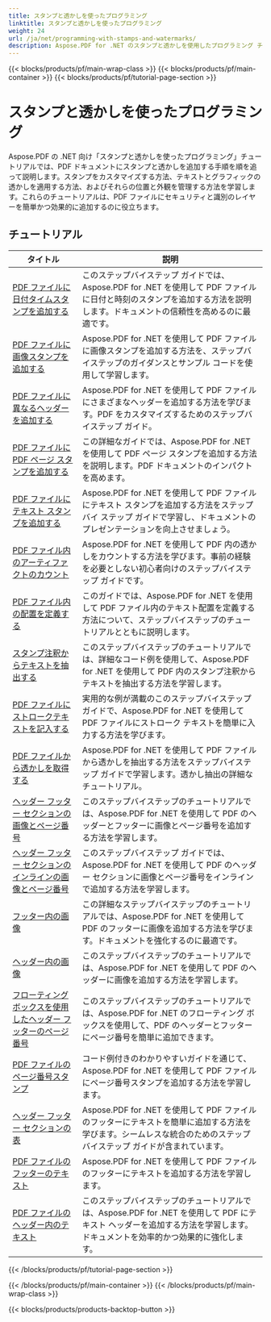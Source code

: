 ```yaml
---
title: スタンプと透かしを使ったプログラミング
linktitle: スタンプと透かしを使ったプログラミング
weight: 24
url: /ja/net/programming-with-stamps-and-watermarks/
description: Aspose.PDF for .NET のスタンプと透かしを使用したプログラミング チュートリアルでは、PDF ドキュメントにセキュリティ要素とパーソナライズ要素を追加する方法を学習します。
---
```


{{< blocks/products/pf/main-wrap-class >}}
{{< blocks/products/pf/main-container >}}
{{< blocks/products/pf/tutorial-page-section >}}

# スタンプと透かしを使ったプログラミング


Aspose.PDF の .NET 向け「スタンプと透かしを使ったプログラミング」チュートリアルでは、PDF ドキュメントにスタンプと透かしを追加する手順を順を追って説明します。スタンプをカスタマイズする方法、テキストとグラフィックの透かしを適用する方法、およびそれらの位置と外観を管理する方法を学習します。これらのチュートリアルは、PDF ファイルにセキュリティと識別のレイヤーを簡単かつ効果的に追加するのに役立ちます。

## チュートリアル
| タイトル | 説明 |
| --- | --- | 
| [PDF ファイルに日付タイムスタンプを追加する](./add-date-time-stamp/) | このステップバイステップ ガイドでは、Aspose.PDF for .NET を使用して PDF ファイルに日付と時刻のスタンプを追加する方法を説明します。ドキュメントの信頼性を高めるのに最適です。 |  
| [PDF ファイルに画像スタンプを追加する](./add-image-stamp/) | Aspose.PDF for .NET を使用して PDF ファイルに画像スタンプを追加する方法を、ステップバイステップのガイダンスとサンプル コードを使用して学習します。 |  
| [PDF ファイルに異なるヘッダーを追加する](./adding-different-headers/) | Aspose.PDF for .NET を使用して PDF ファイルにさまざまなヘッダーを追加する方法を学びます。PDF をカスタマイズするためのステップバイステップ ガイド。 |  
| [PDF ファイルに PDF ページ スタンプを追加する](./add-pdf-page-stamp/) | この詳細なガイドでは、Aspose.PDF for .NET を使用して PDF ページ スタンプを追加する方法を説明します。PDF ドキュメントのインパクトを高めます。 |  
| [PDF ファイルにテキスト スタンプを追加する](./add-text-stamp/) | Aspose.PDF for .NET を使用して PDF ファイルにテキスト スタンプを追加する方法をステップ バイ ステップ ガイドで学習し、ドキュメントのプレゼンテーションを向上させましょう。 |  
| [PDF ファイル内のアーティファクトのカウント](./counting-artifacts/) | Aspose.PDF for .NET を使用して PDF 内の透かしをカウントする方法を学びます。事前の経験を必要としない初心者向けのステップバイステップ ガイドです。 |  
| [PDF ファイル内の配置を定義する](./define-alignment/) | このガイドでは、Aspose.PDF for .NET を使用して PDF ファイル内のテキスト配置を定義する方法について、ステップバイステップのチュートリアルとともに説明します。 |  
| [スタンプ注釈からテキストを抽出する](./extract-text-from-stamp-annotation/) | このステップバイステップのチュートリアルでは、詳細なコード例を使用して、Aspose.PDF for .NET を使用して PDF 内のスタンプ注釈からテキストを抽出する方法を学習します。 |  
| [PDF ファイルにストロークテキストを記入する](./fill-stroke-text/) | 実用的な例が満載のこのステップバイステップ ガイドで、Aspose.PDF for .NET を使用して PDF ファイルにストローク テキストを簡単に入力する方法を学びます。 |  
| [PDF ファイルから透かしを取得する](./get-watermark/) | Aspose.PDF for .NET を使用して PDF ファイルから透かしを抽出する方法をステップバイステップ ガイドで学習します。透かし抽出の詳細なチュートリアル。 |  
| [ヘッダー フッター セクションの画像とページ番号](./image-and-page-number-in-header-footer-section/) | このステップバイステップのチュートリアルでは、Aspose.PDF for .NET を使用して PDF のヘッダーとフッターに画像とページ番号を追加する方法を学習します。 |  
| [ヘッダー フッター セクションのインラインの画像とページ番号](./image-and-page-number-in-header-footer-section-inline/) | このステップバイステップ ガイドでは、Aspose.PDF for .NET を使用して PDF のヘッダー セクションに画像とページ番号をインラインで追加する方法を学習します。 |  
| [フッター内の画像](./image-in-footer/) | この詳細なステップバイステップのチュートリアルでは、Aspose.PDF for .NET を使用して PDF のフッターに画像を追加する方法を学びます。ドキュメントを強化するのに最適です。 |  
| [ヘッダー内の画像](./image-in-header/) | このステップバイステップのチュートリアルでは、Aspose.PDF for .NET を使用して PDF のヘッダーに画像を追加する方法を学習します。 |  
| [フローティングボックスを使用したヘッダー フッターのページ番号](./page-number-in-header-footer-using-floating-box/) | このステップバイステップのチュートリアルでは、Aspose.PDF for .NET のフローティング ボックスを使用して、PDF のヘッダーとフッターにページ番号を簡単に追加できます。 |  
| [PDF ファイルのページ番号スタンプ](./page-number-stamps/) | コード例付きのわかりやすいガイドを通じて、Aspose.PDF for .NET を使用して PDF ファイルにページ番号スタンプを追加する方法を学習します。 |  
| [ヘッダー フッター セクションの表](./table-in-header-footer-section/) | Aspose.PDF for .NET を使用して PDF ファイルのフッターにテキストを簡単に追加する方法を学びます。シームレスな統合のためのステップバイステップ ガイドが含まれています。 |  
| [PDF ファイルのフッターのテキスト](./text-in-footer/) | Aspose.PDF for .NET を使用して PDF ファイルのフッターにテキストを追加する方法を学習します。 |  
| [PDF ファイルのヘッダー内のテキスト](./text-in-header/) | このステップバイステップのチュートリアルでは、Aspose.PDF for .NET を使用して PDF にテキスト ヘッダーを追加する方法を学習します。ドキュメントを効率的かつ効果的に強化します。 |  
{{< /blocks/products/pf/tutorial-page-section >}}

{{< /blocks/products/pf/main-container >}}
{{< /blocks/products/pf/main-wrap-class >}}

{{< blocks/products/products-backtop-button >}}
